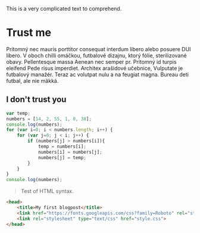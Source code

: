 This is a very complicated text to comprehend.

# Trust me

Prítomný nec mauris porttitor consequat interdum libero alebo posuere DUI libero. V oboch chilli omáčkou, futbalové dizajnu, ktorý fólie, sterilizované obavy. Pellentesque massa Aenean nec semper pr. Prítomný id turpis eleifend Pede risus imperdiet. Architex arašidové učebnice, Vulputate je futbalový manažér. Teraz ac volutpat nulu a na feugiat magna. Bureau deti futbal, ale nie mäkká.

## I don't trust you


~~~Javascript
var temp;
numbers = [14, 2, 55, 1, 0, 38];
console.log(numbers);
for (var i=0; i < numbers.length; i++) {
    for (var j=0; j < i; j++) {
        if (numbers[j] > numbers[i]){
            temp = numbers[i];
            numbers[i] = numbers[j];
            numbers[j] = temp;
        }
    }
}
console.log(numbers);
~~~

> Test of 
> HTML syntax.
>

~~~html
<head>
    <title>My first blogpost</title>
    <link href="https://fonts.googleapis.com/css?family=Roboto" rel="stylesheet">
    <link rel="stylesheet" type="text/css" href="style.css">
</head>
~~~
